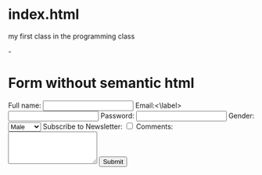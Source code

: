# index.html
my first class in the programming class 
<!DOCTYPE html>
<html lang="eng">
<head>
  <meta charset="utf-8">-
  <title>Form without semantic html</title>
</head>
<body>
  <h1>Form without semantic html</h1>
  <form>
    <label for="full name">Full name:</label>
  <input type="text" id="fullname" name="fullname" required>
  <label for="email">Email:<\label>
  <input type="email" id="email" name="email" required>
  <label for="password">Password:</label>
  <input type="password" id="password" name="password" required>
  <label for="gender">Gender:</label>
  <select id="gender" name="gender">
  <option value="male">Male</option>
  <option value="female">Female</option>
    <option value="other">Other</option>
  </select>
    <label for="newsletter">Subscribe to Newsletter:</label>
    <input type="checkbox" id="newsletter" name="newsletter">
    <label for="comments">Comments:</label>
    <textarea id="comments" name="comments" rows="4"></textarea>
    <button type="submit">Submit</button>
  </form>
  </body>
  </html>
      
   
    
